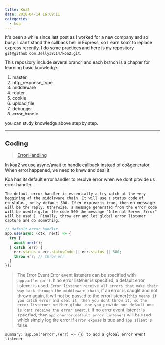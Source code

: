 ```yaml
---
title: Koa2
date: 2018-04-14 16:09:11
categories:
  - koa
---
```


It's been a while since last post as I worked for a new company and so busy.
I can't stand the callback hell in Express, so I learn koa2 to replace express recently. I do some practices and here is my repository `git@github.com:Jelly38214/koa2.git`.

This repository include several branch and each branch is a chapter for learning basic knowledge.

1.  master
2.  http_response_type
3.  middleware
4.  router
5.  cookie
6.  upload_file
7.  debugger
8.  error_handle

you can study knowledge above step by step.

---

## Coding

> [Error Handling](https://github.com/koajs/koa/blob/master/docs/error-handling.md)

In koa2 we use async/await to handle callback instead of co&generator. When error happened, we need to know and deal it.

Koa has its default error handler to resolve error when we dont provide us error handler.

`The default error handler is essentially a try-catch at the very beggining of the middleware chain. It will use a status code of` err.status `, or by default 500. If` err.expose `is true, then` err.message `will be the reply. Otherwise, a message generated from the error code will be used(e.g.for the code 500 the message "Internal Server Error" will be used ). Finally, throw err and let global error listener capture and do something.`

```javascript
// default error handler
app.use(async (ctx, next) => {
  try {
    await next();
  } catch (err) {
    err.status = err.statusCode || err.status || 500;
    throw err; // throw err
  }
});
```

> The Error Event
> Error event listeners can be specified with `app.on('error')`. If no error listener is specified, a default error listener is used.
> `Error listener receive all errors that make their way back through the middleware chain`, if an error is caught and not thrown again, it will not be passed to the error listener(`this means if you catch error and deal it, then you dont throw it, so the error listerner neither global one you provide nor default one is cant receive the error event.`). If no error event listener is specified, then `app.onerror(default error listener)` will be used which simply log the error if `error expose` is true and `app silent` is false.

`summary: app.on('error',(err) => {}) to add a global error event listener`
